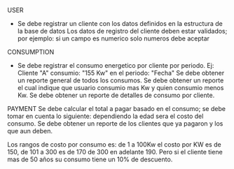 USER
- Se debe registrar un cliente con los datos definidos en la estructura de la base de datos
Los datos de registro del cliente deben estar validados; por ejemplo: si un campo es numerico solo numeros debe aceptar




CONSUMPTION
- Se debe registrar el consumo energetico por cliente por periodo. Ej: Cliente "A" consumio: "155 Kw" en el periodo: "Fecha"
Se debe obtener un reporte general de todos los consumos.
Se debe obtener un reporte el cual indique que usuario consumio mas Kw y quien consumio menos Kw.
Se debe obtener un reporte de detalles de consumo por cliente.


PAYMENT
Se debe calcular el total a pagar basado en el consumo; se debe tomar en cuenta lo siguiente: dependiendo la edad sera el costo del consumo.
Se debe obtener un reporte de los clientes que ya pagaron y los que aun deben.

Los rangos de costo por consumo es: de 1 a 100Kw el costo por KW es de 150, de 101 a 300 es de 170 de 300 en adelante 190. Pero si el cliente tiene mas de 50 años su consumo tiene un 10% de descuento.


